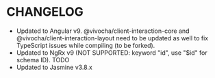 # CHANGELOG

- Updated to Angular v9. @vivocha/client-interaction-core and @vivocha/client-interaction-layout need to be updated as well to fix TypeScript issues while compiling (to be forked).
- Updated to NgRx v9 (NOT SUPPORTED: keyword "id", use "$id" for schema ID). TODO
- Updated to Jasmine v3.8.x
